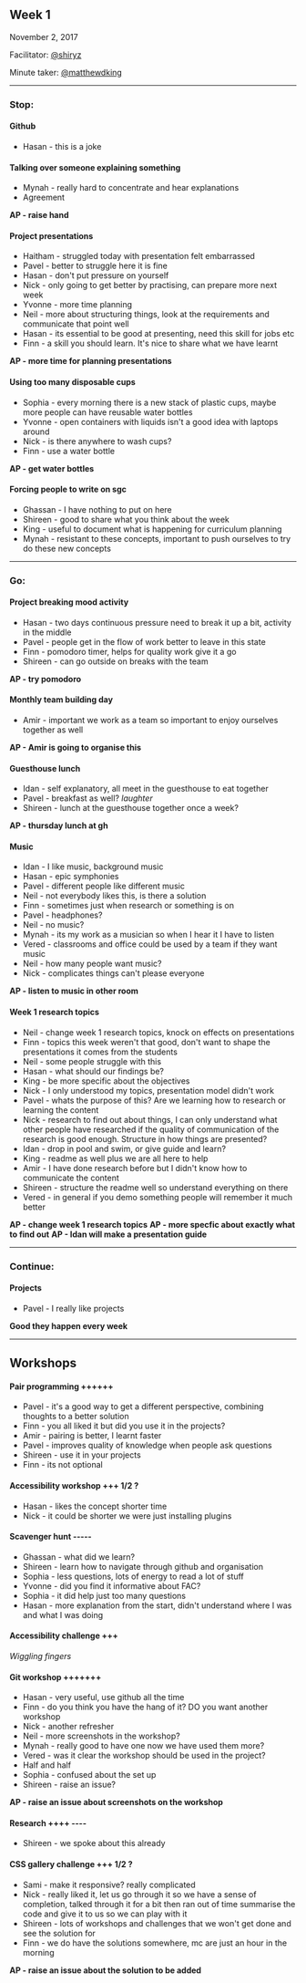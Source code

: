 ## Week 1

November 2, 2017

Facilitator: [@shiryz](https://www.github.com/shiryz)

Minute taker: [@matthewdking](https://www.github.com/matthewdking)

---
### Stop:

#### Github
+ Hasan - this is a joke

#### Talking over someone explaining something
+ Mynah - really hard to concentrate and hear explanations
+ Agreement

**AP - raise hand**

#### Project presentations
+ Haitham - struggled today with presentation felt embarrassed
+ Pavel - better to struggle here it is fine
+ Hasan - don't put pressure on yourself
+ Nick - only going to get better by practising, can prepare more next week
+ Yvonne - more time planning
+ Neil - more about structuring things, look at the requirements and communicate that point well
+ Hasan - its essential to be good at presenting, need this skill for jobs etc
+ Finn - a skill you should learn. It's nice to share what we have learnt

**AP - more time for planning presentations**

#### Using too many disposable cups
+ Sophia - every morning there is a new stack of plastic cups, maybe more people can have reusable water bottles
+ Yvonne - open containers with liquids isn't a good idea with laptops around
+ Nick - is there anywhere to wash cups?
+ Finn - use a water bottle

**AP - get water bottles**

#### Forcing people to write on sgc
+ Ghassan - I have nothing to put on here
+ Shireen - good to share what you think about the week
+ King - useful to document what is happening for curriculum planning
+ Mynah - resistant to these concepts, important to push ourselves to try do these new concepts

---
### Go:

#### Project breaking mood activity
+ Hasan - two days continuous pressure need to break it up a bit, activity in the middle
+ Pavel - people get in the flow of work better to leave in this state
+ Finn - pomodoro timer, helps for quality work give it a go
+ Shireen - can go outside on breaks with the team

**AP - try pomodoro**

#### Monthly team building day
+ Amir - important we work as a team so important to enjoy ourselves together as well

**AP - Amir is going to organise this**

#### Guesthouse lunch
+ Idan - self explanatory, all meet in the guesthouse to eat together
+ Pavel - breakfast as well?
*laughter*
+ Shireen - lunch at the guesthouse together once a week?

**AP - thursday lunch at gh**

#### Music
+ Idan - I like music, background music
+ Hasan - epic symphonies
+ Pavel - different people like different music
+ Neil - not everybody likes this, is there a solution
+ Finn - sometimes just when research or something is on
+ Pavel - headphones?
+ Neil - no music?
+ Mynah - its my work as a musician so when I hear it I have to listen
+ Vered - classrooms and office could be used by a team if they want music
+ Neil - how many people want music?
+ Nick - complicates things can't please everyone

**AP - listen to music in other room**

#### Week 1 research topics
+ Neil - change week 1 research topics, knock on effects on presentations
+ Finn - topics this week weren't that good, don't want to shape the presentations it comes from the students
+ Neil - some people struggle with this
+ Hasan - what should our findings be?
+ King - be more specific about the objectives
+ Nick - I only understood my topics, presentation model didn't work
+ Pavel - whats the purpose of this? Are we learning how to research or learning the content
+ Nick - research to find out about things, I can only understand what other people have researched if the quality of communication of the research is good enough. Structure in how things are presented?
+ Idan - drop in pool and swim, or give guide and learn?
+ King - readme as well plus we are all here to help
+ Amir - I have done research before but I didn't know how to communicate the content
+ Shireen - structure the readme well so understand everything on there
+ Vered - in general if you demo something people will remember it much better

**AP - change week 1 research topics**
**AP - more specfic about exactly what to find out**
**AP - Idan will make a presentation guide**

---
### Continue:

#### Projects
+ Pavel - I really like projects

**Good they happen every week**

---
## Workshops

#### Pair programming ++++++
+ Pavel - it's a good way to get a different perspective, combining thoughts to a better solution
+ Finn - you all liked it but did you use it in the projects?
+ Amir - pairing is better, I learnt faster
+ Pavel - improves quality of knowledge when people ask questions
+ Shireen - use it in your projects
+ Finn - its not optional

#### Accessibility workshop +++ 1/2 ?
+ Hasan - likes the concept shorter time
+ Nick - it could be shorter we were just installing plugins

#### Scavenger hunt -----
+ Ghassan - what did we learn?
+ Shireen - learn how to navigate through github and organisation
+ Sophia - less questions, lots of energy to read a lot of stuff
+ Yvonne - did you find it informative about FAC?
+ Sophia - it did help just too many questions
+ Hasan - more explanation from the start, didn't understand where I was and what I was doing


#### Accessibility challenge +++
_Wiggling fingers_

#### Git workshop +++++++
+ Hasan - very useful, use github all the time
+ Finn - do you think you have the hang of it? DO you want another workshop
+ Nick - another refresher
+ Neil - more screenshots in the workshop?
+ Mynah - really good to have one now we have used them more?
+ Vered - was it clear the workshop should be used in the project?
+ Half and half
+ Sophia - confused about the set up
+ Shireen - raise an issue?

**AP - raise an issue about screenshots on the workshop**

#### Research ++++ ----
+ Shireen - we spoke about this already

#### CSS gallery challenge +++ 1/2 ?
+ Sami - make it responsive? really complicated
+ Nick - really liked it, let us go through it so we have a sense of completion, talked through it for a bit then ran out of time summarise the code and give it to us so we can play with it
+ Shireen - lots of workshops and challenges that we won't get done and see the solution for
+ Finn - we do have the solutions somewhere, mc are just an hour in the morning

**AP - raise an issue about the solution to be added**
